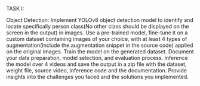 TASK I:

Object Detection: Implement YOLOv8 object detection model to identify and locate
specifically person class(No other class should be displayed on the screen in the
output) in images.
Use a pre-trained model, fine-tune it on a custom dataset containing images of your
choice, with at least 4 types of augmentation(Include the augmentation snippet in the
source code) applied on the original images.
Train the model on the generated dataset.
Document your data preparation, model selection, and evaluation process.
Inference the model over 4 videos and save the output in a zip file with the dataset,
weight file, source video, inference code and the documentation.
Provide insights into the challenges you faced and the solutions you implemented.

